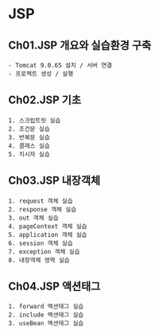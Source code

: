 # JSP

## Ch01.JSP 개요와 실습환경 구축
	- Tomcat 9.0.65 설치 / 서버 연결
	- 프로젝트 생성 / 실행
	
## Ch02.JSP 기초
	1. 스크립트릿 실습
	2. 조건문 실습
	3. 반복문 실습
	4. 클래스 실습
	5. 지시자 실습
	
## Ch03.JSP 내장객체
	1. request 객체 실습
	2. response 객체 실습
	3. out 객체 실습
	4. pageContext 객체 실습
	5. application 객체 실습
	6. session 객체 실습
	7. exception 객체 실습
	8. 내장객체 영역 실습
	
## Ch04.JSP 액션태그
	1. forward 액션태그 실습
	2. include 액션태그 실습
	3. useBean 액션태그 실습